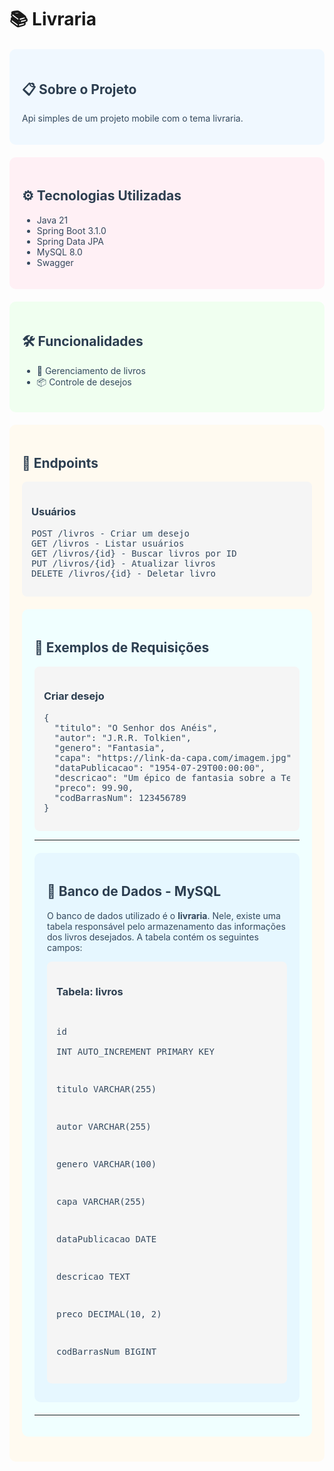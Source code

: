 # 📚 Livraria

<div style="background-color: #f0f8ff; padding: 20px; border-radius: 10px; margin: 20px 0;">
  <h2 style="color: #2c3e50;">📋 Sobre o Projeto</h2>
  <p style="color: #34495e;">Api simples de um projeto mobile com o tema livraria.</p>
</div>

<div style="background-color: #fff0f5; padding: 20px; border-radius: 10px; margin: 20px 0;">
  <h2 style="color: #2c3e50;">⚙️ Tecnologias Utilizadas</h2>
  <ul style="color: #34495e;">
    <li>Java 21</li>
    <li>Spring Boot 3.1.0</li>
    <li>Spring Data JPA</li>
    <li>MySQL 8.0</li>
    <li>Swagger</li>
  </ul>
</div>

<div style="background-color: #f0fff0; padding: 20px; border-radius: 10px; margin: 20px 0;">
  <h2 style="color: #2c3e50;">🛠️ Funcionalidades</h2>
  <ul style="color: #34495e;">
    <li>📖 Gerenciamento de livros</li>
    <li>📦 Controle de desejos</li>
  </ul>
</div>

<div style="background-color: #fffaf0; padding: 20px; border-radius: 10px; margin: 20px 0;">
  <h2 style="color: #2c3e50;">📝 Endpoints</h2>
  
  <div style="background-color: #f5f5f5; padding: 15px; border-radius: 8px; margin: 10px 0;">
    <h3 style="color: #2c3e50;">Usuários</h3>
    <pre style="color: #34495e;">
POST /livros - Criar um desejo
GET /livros - Listar usuários
GET /livros/{id} - Buscar livros por ID
PUT /livros/{id} - Atualizar livros
DELETE /livros/{id} - Deletar livro</pre>
  </div>


<div style="background-color: #f0ffff; padding: 20px; border-radius: 10px; margin: 20px 0;">
  <h2 style="color: #2c3e50;">🎨 Exemplos de Requisições</h2>
  
  <div style="background-color: #f5f5f5; padding: 15px; border-radius: 8px; margin: 10px 0;">
    <h3 style="color: #2c3e50;">Criar desejo</h3>
    <pre style="color: #34495e;">
{
  "titulo": "O Senhor dos Anéis",
  "autor": "J.R.R. Tolkien",
  "genero": "Fantasia",
  "capa": "https://link-da-capa.com/imagem.jpg",
  "dataPublicacao": "1954-07-29T00:00:00",
  "descricao": "Um épico de fantasia sobre a Terra Média.",
  "preco": 99.90,
  "codBarrasNum": 123456789
}
</pre>
  </div>

---

<div style="background-color: #e6f7ff; padding: 20px; border-radius: 10px; margin: 20px 0;">
  <h2 style="color: #2c3e50;">💾 Banco de Dados - MySQL</h2>
  <p style="color: #34495e;">O banco de dados utilizado é o <strong>livraria</strong>. Nele, existe uma tabela responsável pelo armazenamento das informações dos livros desejados. A tabela contém os seguintes campos:</p>

  <div style="background-color: #f5f5f5; padding: 15px; border-radius: 8px; margin: 10px 0;">
    <h3 style="color: #2c3e50;">Tabela: livros</h3>
    <pre style="color: #34495e;">

id               
INT AUTO_INCREMENT PRIMARY KEY


titulo
VARCHAR(255)

autor
VARCHAR(255)

genero
VARCHAR(100)

capa
VARCHAR(255)

dataPublicacao
DATE

descricao
TEXT

preco
DECIMAL(10, 2)

codBarrasNum
BIGINT</pre>

  </div>
</div>

---

